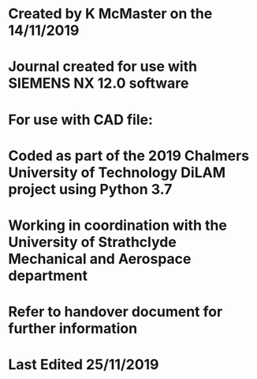 # Created by K McMaster on the 14/11/2019
# Journal created for use with SIEMENS NX 12.0 software
# For use with CAD file:
# Coded as part of the 2019 Chalmers University of Technology DiLAM project using Python 3.7
# Working in coordination with the University of Strathclyde Mechanical and Aerospace department
# Refer to handover document for further information
# Last Edited 25/11/2019
